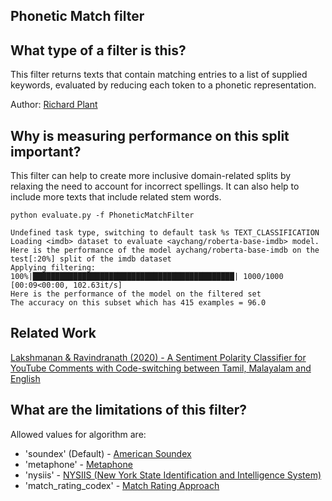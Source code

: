 ## Phonetic Match filter

## What type of a filter is this?
This filter returns texts that contain matching entries to a list of supplied keywords, 
evaluated by reducing each token to a phonetic representation. 

Author: [Richard Plant](https://orcid.org/0000-0002-0239-2090)

## Why is measuring performance on this split important?

This filter can help to create more inclusive domain-related splits by relaxing the need to account for 
incorrect spellings. It can also help to include more texts that include related stem words.

```
python evaluate.py -f PhoneticMatchFilter
```

```
Undefined task type, switching to default task %s TEXT_CLASSIFICATION
Loading <imdb> dataset to evaluate <aychang/roberta-base-imdb> model.
Here is the performance of the model aychang/roberta-base-imdb on the test[:20%] split of the imdb dataset
Applying filtering:
100%|█████████████████████████████████████████████| 1000/1000 [00:09<00:00, 102.63it/s]
Here is the performance of the model on the filtered set
The accuracy on this subset which has 415 examples = 96.0
```
## Related Work

[Lakshmanan & Ravindranath (2020) - A Sentiment Polarity Classifier for YouTube Comments with Code-switching between Tamil, Malayalam and English](https://arxiv.org/abs/2010.03189)

## What are the limitations of this filter?

Allowed values for algorithm are:

* 'soundex' (Default) - [American Soundex](https://en.wikipedia.org/wiki/Soundex)
* 'metaphone' - [Metaphone](https://en.wikipedia.org/wiki/Metaphone)
* 'nysiis' - [NYSIIS (New York State Identification and 
  Intelligence System)](https://en.wikipedia.org/wiki/New_York_State_Identification_and_Intelligence_System)
* 'match_rating_codex' - [Match Rating Approach](https://en.wikipedia.org/wiki/Match_rating_approach)